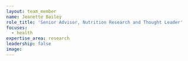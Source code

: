 ```yaml
---
layout: team_member
name: Jeanette Bailey
role_title: 'Senior Advisor, Nutrition Research and Thought Leader'
focuses:
  - health
expertise_area: research
leadership: false
image:
---
```


